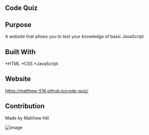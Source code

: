 
## Code Quiz

## Purpose
A website that allows you to test your knowledge of basic JavaScript

## Built With
*HTML
*CSS
*JavaScript

## Website
 https://matthew-518.github.io/code-quiz/

 ## Contribution
 Made by Matthew Hill 

![image](https://user-images.githubusercontent.com/85755979/134694807-9320d4d4-d45c-49c6-9ee2-5a3d26dce4f0.png)
